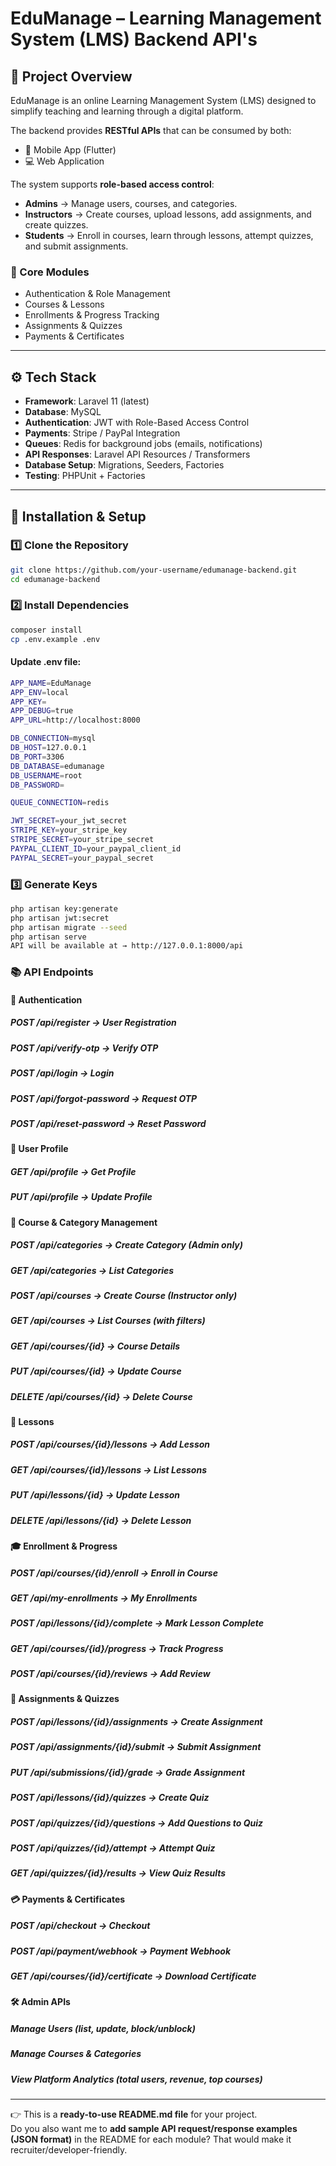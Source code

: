# EduManage – Learning Management System (LMS) Backend API's

## 📌 Project Overview
EduManage is an online Learning Management System (LMS) designed to simplify teaching and learning through a digital platform.  

The backend provides **RESTful APIs** that can be consumed by both:
- 📱 Mobile App (Flutter)  
- 💻 Web Application  

The system supports **role-based access control**:
- **Admins** → Manage users, courses, and categories.  
- **Instructors** → Create courses, upload lessons, add assignments, and create quizzes.  
- **Students** → Enroll in courses, learn through lessons, attempt quizzes, and submit assignments.  

### 🎯 Core Modules
- Authentication & Role Management  
- Courses & Lessons  
- Enrollments & Progress Tracking  
- Assignments & Quizzes  
- Payments & Certificates  

---

## ⚙️ Tech Stack
- **Framework**: Laravel 11 (latest)  
- **Database**: MySQL  
- **Authentication**: JWT with Role-Based Access Control  
- **Payments**: Stripe / PayPal Integration  
- **Queues**: Redis for background jobs (emails, notifications)  
- **API Responses**: Laravel API Resources / Transformers  
- **Database Setup**: Migrations, Seeders, Factories  
- **Testing**: PHPUnit + Factories  

---

## 🚀 Installation & Setup

### 1️⃣ Clone the Repository
```bash
git clone https://github.com/your-username/edumanage-backend.git
cd edumanage-backend
```
### 2️⃣ Install Dependencies
```bash
composer install
cp .env.example .env
```
#### Update .env file:
```bash
APP_NAME=EduManage
APP_ENV=local
APP_KEY=
APP_DEBUG=true
APP_URL=http://localhost:8000

DB_CONNECTION=mysql
DB_HOST=127.0.0.1
DB_PORT=3306
DB_DATABASE=edumanage
DB_USERNAME=root
DB_PASSWORD=

QUEUE_CONNECTION=redis

JWT_SECRET=your_jwt_secret
STRIPE_KEY=your_stripe_key
STRIPE_SECRET=your_stripe_secret
PAYPAL_CLIENT_ID=your_paypal_client_id
PAYPAL_SECRET=your_paypal_secret
```
### 3️⃣ Generate Keys
```bash
php artisan key:generate
php artisan jwt:secret
php artisan migrate --seed
php artisan serve
API will be available at → http://127.0.0.1:8000/api
```

### 📚 API Endpoints
#### 🔐 Authentication

##### POST /api/register → User Registration
##### POST /api/verify-otp → Verify OTP
##### POST /api/login → Login
##### POST /api/forgot-password → Request OTP
##### POST /api/reset-password → Reset Password

#### 👤 User Profile

##### GET /api/profile → Get Profile
##### PUT /api/profile → Update Profile

#### 📂 Course & Category Management

##### POST /api/categories → Create Category (Admin only)
##### GET /api/categories → List Categories
##### POST /api/courses → Create Course (Instructor only)
##### GET /api/courses → List Courses (with filters)
##### GET /api/courses/{id} → Course Details
##### PUT /api/courses/{id} → Update Course
##### DELETE /api/courses/{id} → Delete Course

#### 🎥 Lessons

##### POST /api/courses/{id}/lessons → Add Lesson
##### GET /api/courses/{id}/lessons → List Lessons
##### PUT /api/lessons/{id} → Update Lesson
##### DELETE /api/lessons/{id} → Delete Lesson

#### 🎓 Enrollment & Progress

##### POST /api/courses/{id}/enroll → Enroll in Course
##### GET /api/my-enrollments → My Enrollments
##### POST /api/lessons/{id}/complete → Mark Lesson Complete
##### GET /api/courses/{id}/progress → Track Progress
##### POST /api/courses/{id}/reviews → Add Review

#### 📝 Assignments & Quizzes

##### POST /api/lessons/{id}/assignments → Create Assignment
##### POST /api/assignments/{id}/submit → Submit Assignment
##### PUT /api/submissions/{id}/grade → Grade Assignment
##### POST /api/lessons/{id}/quizzes → Create Quiz
##### POST /api/quizzes/{id}/questions → Add Questions to Quiz
##### POST /api/quizzes/{id}/attempt → Attempt Quiz
##### GET /api/quizzes/{id}/results → View Quiz Results

#### 💳 Payments & Certificates

##### POST /api/checkout → Checkout
##### POST /api/payment/webhook → Payment Webhook
##### GET /api/courses/{id}/certificate → Download Certificate

#### 🛠️ Admin APIs

##### Manage Users (list, update, block/unblock)
##### Manage Courses & Categories
##### View Platform Analytics (total users, revenue, top courses)

---
👉 This is a **ready-to-use README.md file** for your project.  
Do you also want me to **add sample API request/response examples (JSON format)** in the README for each module? That would make it recruiter/developer-friendly.
